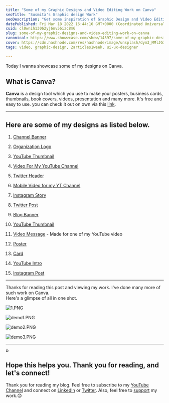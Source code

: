 ```yaml
---
title: "Some of my Graphic Designs and Video Editing Work on Canva"
seoTitle: "Susmita's Graphic design Work"
seoDescription: "Get some inspiration of Graphic Design and Video Editing from the list of my work on Canva."
datePublished: Fri Mar 18 2022 16:44:16 GMT+0000 (Coordinated Universal Time)
cuid: cl0wnih13062yj6nv56izc8m6
slug: some-of-my-graphic-designs-and-video-editing-work-on-canva
canonical: https://www.showwcase.com/show/14597/some-of-my-graphic-designs-and-video-editing-work-on-canva
cover: https://cdn.hashnode.com/res/hashnode/image/unsplash/dym3_MMlJGI/upload/v1647621037404/fAwPtFxR0.jpeg
tags: video, graphic-design, 2articles1week, ui-ux-designer

---
```


Today I wanna showcase some of my designs on Canva.

## What is Canva?
**Canva** is a design tool which you use to make your posters, business cards, thumbnails, book covers, videos, presentation and many more. It's free and easy to use. you can check it out on own via this [link](https://www.canva.com/).

---

## Here are some of my designs as listed below. 

1.  [Channel Banner](https://www.canva.com/design/DAE4-GE9ixw/OEY74Vlb4z3qVc1fqkCocA/view?utm_content=DAE4-GE9ixw&utm_campaign=designshare&utm_medium=link&utm_source=homepage_design_menu)

2. [Organization Logo](https://www.canva.com/design/DAE3H__b9HU/rhWZUFnKPynI4GDziH1VoQ/view?utm_content=DAE3H__b9HU&utm_campaign=designshare&utm_medium=link&utm_source=homepage_design_menu)

3. [YouTube Thumbnail](https://www.canva.com/design/DAE5oyXGVDE/7ZmbHnnbDvoaI6bq8Ewy0A/view?utm_content=DAE5oyXGVDE&utm_campaign=designshare&utm_medium=link&utm_source=homepage_design_menu)

4. [Video For My YouTube Channel](https://www.canva.com/design/DAE5hsNtifE/w1x5tdM2byLOhqBLSO41Bw/watch?utm_content=DAE5hsNtifE&utm_campaign=designshare&utm_medium=link&utm_source=homepage_design_menu)

5. [Twitter Header](https://www.canva.com/design/DAE5clBPkFc/84FuYdR_A2xGicv-31CPPA/view?utm_content=DAE5clBPkFc&utm_campaign=designshare&utm_medium=link&utm_source=homepage_design_menu)

6. [Mobile Video for my YT Channel](https://www.canva.com/design/DAE2174x-Rk/frygzykVQuuX4N9rfQcI-w/watch?utm_content=DAE2174x-Rk&utm_campaign=designshare&utm_medium=link&utm_source=homepage_design_menu)

7. [Instagram Story](https://www.canva.com/design/DAEzhXUpemQ/Srmi-6ZtyA-5Vdh_SYr7KA/view?utm_content=DAEzhXUpemQ&utm_campaign=designshare&utm_medium=link&utm_source=homepage_design_menu)

8. [Twitter Post](https://www.canva.com/design/DAE2E8k0rTw/cRCAFbdgxIqjQ47vOOwHzg/view?utm_content=DAE2E8k0rTw&utm_campaign=designshare&utm_medium=link&utm_source=homepage_design_menu)

9. [Blog Banner](https://www.canva.com/design/DAE2PpSlClI/ue7us41143y-ujXlgKHrhg/view?utm_content=DAE2PpSlClI&utm_campaign=designshare&utm_medium=link&utm_source=homepage_design_menu)

10. [YouTube Thumbnail](https://www.canva.com/design/DAEz0q-IFHQ/a78UZKP4-96gYFdn55ZM3w/view?utm_content=DAEz0q-IFHQ&utm_campaign=designshare&utm_medium=link&utm_source=homepage_design_menu)

11. [Video Message](https://www.canva.com/design/DAEs_M_HRAY/nk3BLEC5eYgdz9TEWgO6oA/watch?utm_content=DAEs_M_HRAY&utm_campaign=designshare&utm_medium=link&utm_source=homepage_design_menu) - Made for one of my YouTube video

12. [Poster](https://www.canva.com/design/DAElgNWs_U8/yCHbcBg9GpDWyL7BEHsFAA/view?utm_content=DAElgNWs_U8&utm_campaign=designshare&utm_medium=link&utm_source=homepage_design_menu)

13. [Card](https://www.canva.com/design/DAEkno3J7JU/RIN1NYnpYzHEhQP5oaMDJA/view?utm_content=DAEkno3J7JU&utm_campaign=designshare&utm_medium=link&utm_source=homepage_design_menu)

14. [YouTube Intro](https://www.canva.com/design/DAErx-iyFa4/guz3niwT8L9F9KRaYpSs_Q/view?utm_content=DAErx-iyFa4&utm_campaign=designshare&utm_medium=link&utm_source=homepage_design_menu)

15. [Instagram Post](https://www.canva.com/design/DAEtEWGTQTQ/iwpeu3_1-gLIixBGyAcbmA/view?utm_content=DAEtEWGTQTQ&utm_campaign=designshare&utm_medium=link&utm_source=homepage_design_menu)

---

Thanks for reading this post and viewing my work. I've done many more of such work on Canva.                                            
Here's a glimpse of all in one shot.

![1.PNG](https://project-assets.showwcase.com/18151/1647618364361-1.PNG)

![demo1.PNG](https://project-assets.showwcase.com/18151/1647618639835-demo1.PNG)

![demo2.PNG](https://project-assets.showwcase.com/18151/1647618649289-demo2.PNG)

![demo3.PNG](https://project-assets.showwcase.com/18151/1647618662027-demo3.PNG)

---

<a href="https://www.buymeacoffee.com/susmitadey" target="_blank"><img src="https://cdn.buymeacoffee.com/buttons/v2/default-yellow.png" alt="Buy Me A Coffee" style="height: 10px !important;width: 10px !important;" ></a>

## Hope this helps you. Thank you for reading, and let's connect!
Thank you for reading my blog. Feel free to subscribe to my [YouTube Channel](https://www.youtube.com/channel/UCsuzc8lqAbgUYo4yzpjtfSw) and connect on [LinkedIn](https://www.linkedin.com/in/susmita-dey-15a15a210/) or [Twitter](https://twitter.com/its_SusmitaDey).
Also, feel free to [support](https://www.buymeacoffee.com/susmitadey) my work.😊